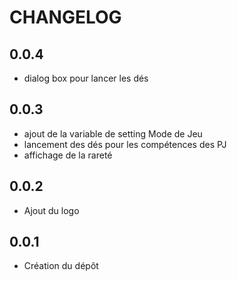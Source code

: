# CHANGELOG

## 0.0.4
- dialog box pour lancer les dés

## 0.0.3
- ajout de la variable de setting Mode de Jeu
- lancement des dés pour les compétences des PJ
- affichage de la rareté

## 0.0.2

- Ajout du logo

## 0.0.1

- Création du dépôt